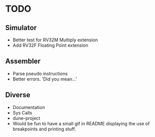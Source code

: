 # TODO

## Simulator

* Better test for RV32M Multiply extension
* Add RV32F Floating Point extension

## Assembler

* Parse pseudo instructions
* Better errors. 'Did you mean...'

## Diverse

* Documentation
* Sys Calls
* dune-project
* Would be fun to have a small gif in README displaying the use of breakpoints
  and printing stuff.

